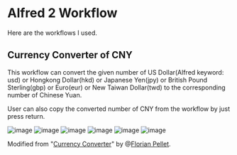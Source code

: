 Alfred 2 Workflow
=================

Here are the workflows I used.

Currency Converter of CNY
--------------------------

This workflow can convert the given number of US Dollar(Alfred keyword: usd) or Hongkong Dollar(hkd) or Japanese Yen(jpy) or British Pound Sterling(gbp) or Euro(eur) or New Taiwan Dollar(twd) to the corresponding number of Chinese Yuan. 

User can also copy the converted number of CNY from the workflow by just press return.

![image](https://raw.github.com/frank4565/Alfred-2-Workflow/master/screenshots/usd.png)
![image](https://raw.github.com/frank4565/Alfred-2-Workflow/master/screenshots/hkd.png)
![image](https://raw.github.com/frank4565/Alfred-2-Workflow/master/screenshots/gbp.png)
![image](https://raw.github.com/frank4565/Alfred-2-Workflow/master/screenshots/eur.png)
![image](https://raw.github.com/frank4565/Alfred-2-Workflow/master/screenshots/jpy.png)
![image](https://raw.github.com/frank4565/Alfred-2-Workflow/master/screenshots/twd.png)

Modified from "[Currency Converter](http://www.alfredworkflow.com/#Currency%20Converter)" by @[Florian Pellet](http://florianpellet.com). 